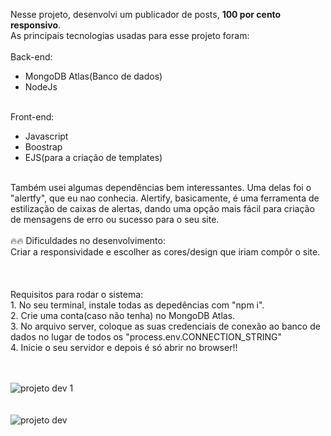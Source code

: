 Nesse projeto, desenvolvi um publicador de posts, <b> 100 por cento responsivo</b>.<br>
As principais tecnologias usadas para esse projeto foram:<br>
<br>
Back-end:<br>
+ MongoDB Atlas(Banco de dados) <br>
+ NodeJs<br><br>

Front-end:<br>
+ Javascript<br>
+ Boostrap<br>
+  EJS(para a criação de templates)<br>
<br>
Também usei algumas dependências bem interessantes. Uma delas foi o "alertfy", que eu nao conhecia. Alertify, basicamente, é 
uma ferramenta de estilização de caixas de alertas, dando uma opção mais fácil para criação de mensagens de erro ou sucesso para o seu site.<br>
<br>
🔥🔥 Dificuldades no desenvolvimento:<br>
Criar a responsividade e escolher as cores/design que iriam compôr o site.<br><br><br><br>
Requisitos para rodar o sistema:<br>
1. No seu terminal, instale todas as depedências com "npm i".<br>
2. Crie uma conta(caso não tenha) no MongoDB Atlas.<br>
3. No arquivo server, coloque as suas credenciais de conexão ao banco de dados no lugar de todos os "process.env.CONNECTION_STRING"<br>
4. Inicie o seu servidor e depois é só abrir no browser!!<br><br><br>



![projeto dev 1](https://user-images.githubusercontent.com/84664930/142946393-5f4d1cb1-9220-47e7-8d32-f0d43ad45152.png) <br><br><br>
![projeto dev](https://user-images.githubusercontent.com/84664930/142946477-d96eca77-2598-4eb9-935e-fa7449c382a1.png)
